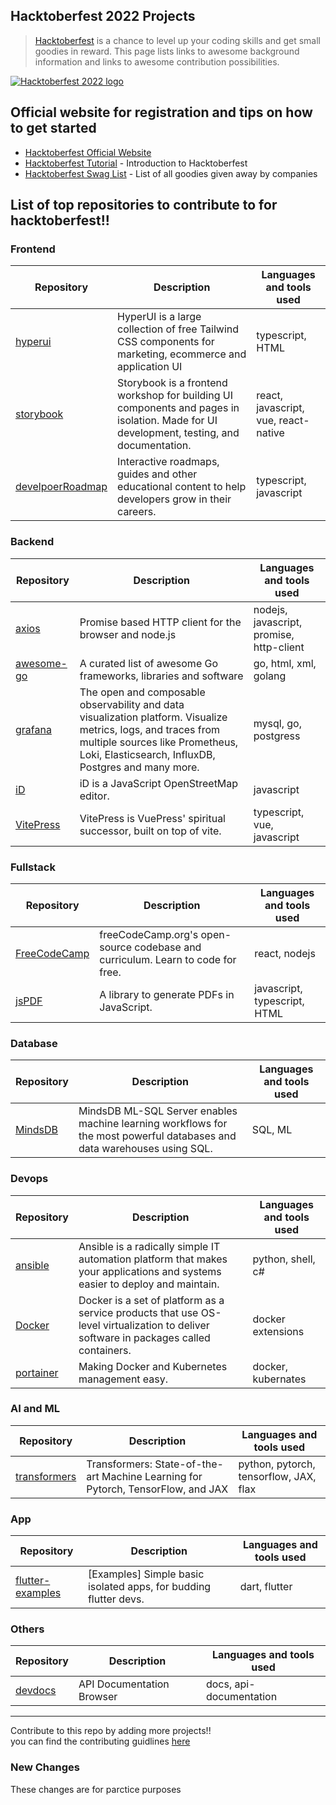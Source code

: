 ## Hacktoberfest 2022 Projects

> [Hacktoberfest](https://hacktoberfest.digitalocean.com/) is a chance to level up your coding skills and get small goodies in reward.
> This page lists links to awesome background information and links to awesome contribution possibilities.

[![Hacktoberfest 2022 logo](https://hacktoberfest-swag.com/assets/hacktoberfest-logo.png)](https://hacktoberfest.digitalocean.com/)

## Official website for registration and tips on how to get started

- [Hacktoberfest Official Website](https://hacktoberfest.digitalocean.com/)
- [Hacktoberfest Tutorial](https://youtu.be/nkuYH40cjo4) - Introduction to Hacktoberfest
- [Hacktoberfest Swag List](https://hacktoberfestswaglist.com/) - List of all goodies given away by companies

## List of top repositories to contribute to for hacktoberfest!!

### Frontend

| Repository | Description | Languages and tools used |
| ------------- | ------------- | ------------- | 
| [hyperui](https://github.com/markmead/hyperui) | HyperUI is a large collection of free Tailwind CSS components for marketing, ecommerce and application UI | typescript, HTML |
| [storybook](https://github.com/storybookjs/storybook.git) | Storybook is a frontend workshop for building UI components and pages in isolation. Made for UI development, testing, and documentation. |react, javascript, vue, react-native |
|[develpoerRoadmap](https://github.com/kamranahmedse/developer-roadmap.git)|Interactive roadmaps, guides and other educational content to help developers grow in their careers.| typescript, javascript|


### Backend

| Repository | Description | Languages and tools used |
| ------------- | ------------- | ------------- | 
| [axios](https://github.com/axios/axios.git) | Promise based HTTP client for the browser and node.js | nodejs, javascript, promise, http-client |
| [awesome-go](https://github.com/avelino/awesome-go.git) | A curated list of awesome Go frameworks, libraries and software | go, html, xml, golang|
|[grafana](https://github.com/grafana/grafana)|The open and composable observability and data visualization platform. Visualize metrics, logs, and traces from multiple sources like Prometheus, Loki, Elasticsearch, InfluxDB, Postgres and many more.|mysql, go, postgress|
| [iD](https://github.com/openstreetmap/iD) | iD is a JavaScript OpenStreetMap editor. | javascript |
| [VitePress](https://github.com/vuejs/vitepress) | VitePress is VuePress' spiritual successor, built on top of vite. | typescript, vue, javascript |


### Fullstack

| Repository | Description | Languages and tools used |
| ------------- | ------------- | ------------- | 
| [FreeCodeCamp](https://github.com/freeCodeCamp/freeCodeCamp) | freeCodeCamp.org's open-source codebase and curriculum. Learn to code for free. | react, nodejs|
| [jsPDF](https://github.com/parallax/jsPDF) | A library to generate PDFs in JavaScript. | javascript, typescript, HTML|



### Database

| Repository | Description | Languages and tools used |
| ------------- | ------------- | ------------- | 
| [MindsDB](https://github.com/mindsdb/mindsdb) | MindsDB ML-SQL Server enables machine learning workflows for the most powerful databases and data warehouses using SQL. |SQL, ML|


### Devops

| Repository | Description | Languages and tools used |
| ------------- | ------------- | ------------- | 
| [ansible](https://github.com/ansible/ansible) | Ansible is a radically simple IT automation platform that makes your applications and systems easier to deploy and maintain. | python, shell, c#|
|[Docker](https://github.com/docker/hacktoberfest-2022)|Docker is a set of platform as a service products that use OS-level virtualization to deliver software in packages called containers.|docker extensions|
|[portainer](https://github.com/portainer/portainer)|Making Docker and Kubernetes management easy.|docker, kubernates|


### AI and ML

| Repository | Description | Languages and tools used |
| ------------- | ------------- | ------------- | 
| [transformers](https://github.com/huggingface/transformers.git) | Transformers: State-of-the-art Machine Learning for Pytorch, TensorFlow, and JAX | python, pytorch, tensorflow, JAX, flax|


### App

| Repository | Description | Languages and tools used |
| ------------- | ------------- | ------------- | 
| [flutter-examples](https://github.com/nisrulz/flutter-examples) | [Examples] Simple basic isolated apps, for budding flutter devs. | dart, flutter|



### Others

| Repository | Description | Languages and tools used |
| ------------- | ------------- | ------------- | 
| [devdocs](https://github.com/freeCodeCamp/devdocs) | API Documentation Browser | docs, api-documentation|



<hr>
Contribute to this repo by adding more projects!! <br/>
you can find the contributing guidlines <a href="./CONTRIBUTING.md">here</a>

### New Changes
These changes are for parctice purposes
